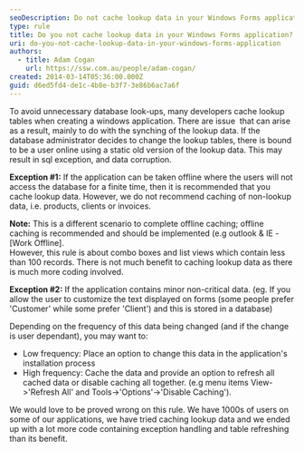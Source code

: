 ```yaml
---
seoDescription: Do not cache lookup data in your Windows Forms application to avoid unnecessary database look-ups and minimize potential issues with synchronizing data.
type: rule
title: Do you not cache lookup data in your Windows Forms application?
uri: do-you-not-cache-lookup-data-in-your-windows-forms-application
authors:
  - title: Adam Cogan
    url: https://ssw.com.au/people/adam-cogan/
created: 2014-03-14T05:36:00.000Z
guid: d6ed5fd4-de1c-4b8e-b3f7-3e86b6ac7a6f
---
```


To avoid unnecessary database look-ups, many developers cache lookup tables when creating a windows application. There are issue  that can arise as a result, mainly to do with the synching of the lookup data. If the database administrator decides to change the lookup tables, there is bound to be a user online using a static old version of the lookup data. This may result in sql exception, and data corruption.

<!--endintro-->

**Exception #1:** If the application can be taken offline where the users will not access the database for a finite time, then it is recommended that you cache lookup data. However, we do not recommend caching of non-lookup data, i.e. products, clients or invoices.

**Note:** This is a different scenario to complete offline caching; offline caching is recommended and should be implemented (e.g outlook & IE - [Work Offline].  
However, this rule is about combo boxes and list views which contain less than 100 records. There is not much benefit to caching lookup data as there is much more coding involved.

**Exception #2:** If the application contains minor non-critical data. (eg. If you allow the user to customize the text displayed on forms (some people prefer 'Customer' while some prefer 'Client') and this is stored in a database)

Depending on the frequency of this data being changed (and if the change is user dependant), you may want to:

- Low frequency: Place an option to change this data in the application's installation process
- High frequency: Cache the data and provide an option to refresh all cached data or disable caching all together. (e.g menu items View-&gt;'Refresh All' and Tools-&gt;'Options'-&gt;'Disable Caching').

We would love to be proved wrong on this rule. We have 1000s of users on some of our applications, we have tried caching lookup data and we ended up with a lot more code containing exception handling and table refreshing than its benefit.

